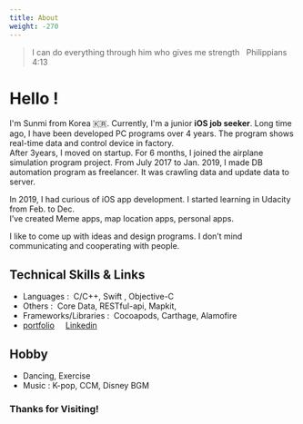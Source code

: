 ```yaml
---
title: About
weight: -270
---
```

<blockquote> I can do everything through him who gives me strength &nbsp;   
<span itemscope itemtype="http://schema.org/Person" class="cite">
<span itemprop="bible">Philippians 4:13 </span>
</span></blockquote>

# Hello ! 
I'm Sunmi from Korea 🇰🇷. Currently, I'm a junior **iOS job seeker**. Long time ago, I have been developed PC programs over 4 years. The program shows real-time data and control device in factory. </br>After 3years, I moved on startup. For 6 months, I joined the airplane simulation program project. From July 2017 to Jan. 2019, I made DB automation program as freelancer. It was crawling data and update data to server.

 In 2019, I had curious of iOS app development. I started learning in Udacity
from Feb. to Dec. </br> I’ve created Meme apps, map location apps, personal apps.

I like to come up with ideas and design programs. I don’t mind communicating and cooperating with people.

## Technical Skills & Links
- Languages : &nbsp;C/C++, Swift , Objective-C       
- Others : &nbsp;Core Data,  RESTful-api,  Mapkit, 
- Frameworks/Libraries : &nbsp;Cocoapods,  Carthage,  Alamofire
- [portfolio](https://meeta.io/@sunmiya) &nbsp;  &nbsp;  [Linkedin](https://www.linkedin.com/in/sunmiya) 

## Hobby
- Dancing, Exercise
- Music : K-pop, CCM, Disney BGM

### Thanks for Visiting!
